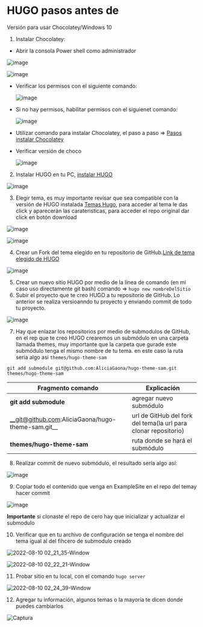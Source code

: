 # HUGO pasos antes de

Versión para usar Chocolatey/Windows 10

1. Instalar Chocolatey:

  - Abrir la consola Power shell como administrador
  
  ![image](https://user-images.githubusercontent.com/99162884/183562740-5a8df3f1-3133-4df3-bec2-fdc3ca1baa42.png)

  ![image](https://user-images.githubusercontent.com/99162884/183562670-a96af9fc-cc00-408d-a0fc-9934276e4311.png)


  - Verificar los permisos con el siguiente comando:
  
    ![image](https://user-images.githubusercontent.com/99162884/183562869-efb23c0a-6cf5-4b82-ab34-c42c07752be2.png)

  - Si no hay permisos, habilitar permisos con el siguienet comando:
    
    ![image](https://user-images.githubusercontent.com/99162884/183562989-823062bd-4b2b-4094-92a4-73b456864fd4.png)
    
  - Utilizar comando para instalar Chocolatey, el paso a paso => [Pasos instalar Chocolatey](https://www.solvetic.com/tutoriales/article/8886-instalar-chocolatey-en-windows-10/)
  
  - Verificar versión de choco
    
    ![image](https://user-images.githubusercontent.com/99162884/183563441-02d20d16-adff-42b8-8da6-b47e18dda42d.png)

    

2. Instalar HUGO en tu PC, 
[instalar HUGO](https://gohugo.io/getting-started/installing/)

![image](https://user-images.githubusercontent.com/99162884/183563531-6036200e-d8d5-492d-a131-e879aacae2a1.png)


3. Elegir tema, es muy importante revisar que sea compatible con la versión de HUGO instalada [Temas Hugo](https://themes.gohugo.io), para acceder al tema le das click y aparecerán las carateristicas, para acceder el repo original dar click en botón download

![image](https://user-images.githubusercontent.com/99162884/183565145-f4f8efb4-b407-4fe2-bf1e-375c3fc7c5ee.png)

![image](https://user-images.githubusercontent.com/99162884/183565439-e2e331d0-c2d1-4218-89e1-063b80e67b7d.png)


4. Crear un Fork del tema elegido en tu repositorio de GitHub.[Link de tema elegido de HUGO](https://themes.gohugo.io/themes/hugo-theme-sam/)

![image](https://user-images.githubusercontent.com/99162884/183564961-18d88ec8-f3ed-4a5d-b183-82b253f7a9c1.png)

5. Crear un nuevo sitio HUGO por medio de la línea de comando (en mi caso uso directamente git bash) comando =>  `hugo new nombreDelSitio`
6. Subir el proyecto que te creo HUGO a tu repositorio de GitHub. Lo anterior se realiza versioanndo tu proyecto y enviando commit de todo tu proyecto.

![image](https://user-images.githubusercontent.com/99162884/183565655-a4cd244c-7402-4a35-9f9e-73f8e9356c24.png)

7. Hay que enlazar los repositorios por medio de submodulos de GitHub, en el rep que te creo HUGO crearemos un submódulo en una carpeta llamada themes, muy importante que la carpeta que gurade este submódulo tenga el mismo nombre de tu tema. en este caso la ruta seria algo asi  `themes/hugo-theme-sam`

`git add submodule git@github.com:AliciaGaona/hugo-theme-sam.git themes/hugo-theme-sam`


| Fragmento comando | Explicación|
| ------------ | ------- |
| __git add submodule__ | agregar nuevo submódulo|
| __git@github.com:AliciaGaona/hugo-theme-sam.git__ | url de GitHub del fork del tema(la url para clonar repositorio) |
| __themes/hugo-theme-sam__ | ruta donde se hará el submódulo |



8. Realizar commit de nuevo submódulo, el resultado sería algo así:

![image](https://user-images.githubusercontent.com/99162884/183567253-bf10bdac-cf4f-475d-aed9-af0b41f836ed.png)

9. Copiar todo el contenido que venga en ExampleSite en el repo del temay hacer commit

![image](https://user-images.githubusercontent.com/99162884/183568567-a9731270-74ad-4efc-9e10-dfd06bc6cb61.png)

__Importante__ si clonaste el repo de cero hay que inicializar y actualizar el submodulo

10. Verificar que en tu archivo de configuración se tenga el nombre del tema igual al del fihcero de submodulo creado

![2022-08-10 02_21_35-Window](https://user-images.githubusercontent.com/99162884/183839869-1e75c074-399d-4e01-b8b5-c91ac3b70c16.png)

![2022-08-10 02_22_21-Window](https://user-images.githubusercontent.com/99162884/183839985-9f7ea993-5f69-4948-8d1f-89812bd521be.png)


11. Probar sitio en tu local, con el comando `hugo server`




![2022-08-10 02_24_39-Window](https://user-images.githubusercontent.com/99162884/183841852-f4974364-acbe-47ab-bc46-b3e29b19070c.png)


12. Agregar tu información, algunos temas o la mayoría te dicen donde puedes cambiarlos

![Captura](https://user-images.githubusercontent.com/99162884/183841967-12811aff-b3a8-4209-bc9c-d6ac60e0f781.JPG)





